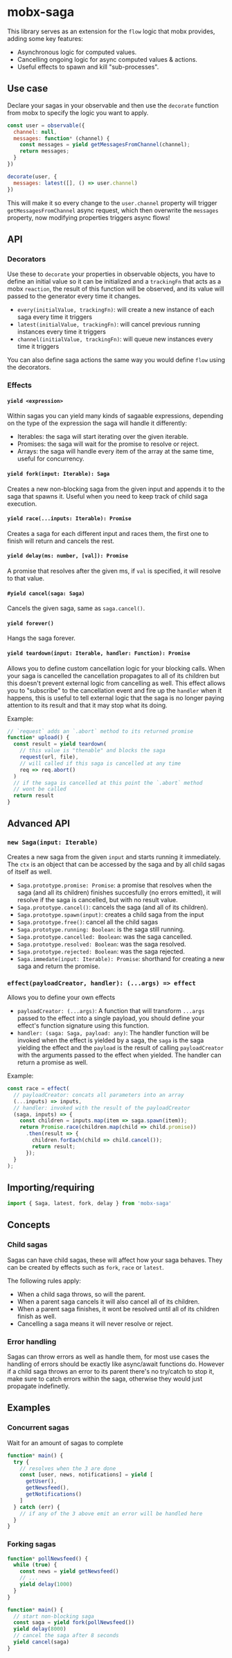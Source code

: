 # mobx-saga

This library serves as an extension for the `flow` logic that mobx provides, adding some key
features:

* Asynchronous logic for computed values.
* Cancelling ongoing logic for async computed values & actions.
* Useful effects to spawn and kill "sub-processes".

## Use case

Declare your sagas in your observable and then use the `decorate` function from mobx to specify
the logic you want to apply.

```js
const user = observable({
  channel: null,
  messages: function* (channel) {
    const messages = yield getMessagesFromChannel(channel);
    return messages;
  }
})

decorate(user, {
  messages: latest([], () => user.channel)
})
```

This will make it so every change to the `user.channel` property will trigger
`getMessagesFromChannel` async request, which then overwrite the `messages` property, now modifying
properties triggers async flows!

## API

### Decorators

Use these to `decorate` your properties in observable objects, you have to define an initial value
so it can be initialized and a `trackingFn` that acts as a mobx `reaction`, the result of this
function will be observed, and its value will passed to the generator every time it changes.

* `every(initialValue, trackingFn)`: will create a new instance of each saga every time it triggers
* `latest(initialValue, trackingFn)`: will cancel previous running instances every time it triggers
* `channel(initialValue, trackingFn)`: will queue new instances every time it triggers

You can also define saga actions the same way you would define `flow` using the decorators.

### Effects

#### `yield <expression>`

Within sagas you can yield many kinds of sagaable expressions, depending on the type of the
expression the saga will handle it differently:

* Iterables: the saga will start iterating over the given iterable.
* Promises: the saga will wait for the promise to resolve or reject.
* Arrays: the saga will handle every item of the array at the same time, useful for concurrency.

#### `yield fork(input: Iterable): Saga`

Creates a new non-blocking saga from the given input and appends it to the saga that spawns
it. Useful when you need to keep track of child saga execution.

#### `yield race(...inputs: Iterable): Promise`

Creates a saga for each different input and races them, the first one to finish will return and
cancels the rest.

#### `yield delay(ms: number, [val]): Promise`

A promise that resolves after the given ms, if `val` is specified, it will resolve to that value.

#### `#yield cancel(saga: Saga)`

Cancels the given saga, same as `saga.cancel()`.

#### `yield forever()`

Hangs the saga forever.

#### `yield teardown(input: Iterable, handler: Function): Promise`

Allows you to define custom cancellation logic for your blocking calls. When your saga is
cancelled the cancellation propagates to all of its children but this doesn't prevent external
logic from cancelling as well. This effect allows you to "subscribe" to the cancellation event and
fire up the `handler` when it happens, this is useful to tell external logic that the saga is no
longer paying attention to its result and that it may stop what its doing.

Example:

```js
// `request` adds an `.abort` method to its returned promise
function* upload() {
  const result = yield teardown(
    // this value is "thenable" and blocks the saga
    request(url, file),
    // will called if this saga is cancelled at any time
    req => req.abort()
  )
  // if the saga is cancelled at this point the `.abort` method
  // wont be called
  return result
}
```

## Advanced API

### `new Saga(input: Iterable)`

Creates a new saga from the given `input` and starts running it immediately. The `ctx` is an
object that can be accessed by the saga and by all child sagas of itself as well.

* `Saga.prototype.promise: Promise`: a promise that resolves when the saga (and all its children)
finishes succesfully (no errors emitted), it will resolve if the saga is cancelled, but with no
result value.
* `Saga.prototype.cancel()`: cancels the saga (and all of its children).
* `Saga.prototype.spawn(input)`: creates a child saga from the input
* `Saga.prototype.free()`: cancel all the child sagas
* `Saga.prototype.running: Boolean`: is the saga still running.
* `Saga.prototype.cancelled: Boolean`: was the saga cancelled.
* `Saga.prototype.resolved: Boolean`: was the saga resolved.
* `Saga.prototype.rejected: Boolean`: was the saga rejected.
* `Saga.immedate(input: Iterable): Promise`: shorthand for creating a new saga and return the
promise.

### `effect(payloadCreator, handler): (...args) => effect`

Allows you to define your own effects

* `payloadCreator: (...args)`: A function that will transform `...args` passed to the effect into a
single payload, you should define your effect's function signature using this function.
* `handler: (saga: Saga, payload: any)`: The handler function will be invoked when the effect is
yielded by a saga, the `saga` is the saga yielding the effect and the `payload` is the
result of calling `payloadCreator` with the arguments passed to the effect when yielded. The handler
can return a promise as well.

Example:

```js
const race = effect(
  // payloadCreator: concats all parameters into an array
  (...inputs) => inputs,
  // handler: invoked with the result of the payloadCreator
  (saga, inputs) => {
    const children = inputs.map(item => saga.spawn(item));
    return Promise.race(children.map(child => child.promise))
      .then(result => {
        children.forEach(child => child.cancel());
        return result;
      });
  }
);
```

## Importing/requiring

```js
import { Saga, latest, fork, delay } from 'mobx-saga'
```

## Concepts

### Child sagas

Sagas can have child sagas, these will affect how your saga behaves. They can be created
by effects such as `fork`, `race` or `latest`.

The following rules apply:

* When a child saga throws, so will the parent.
* When a parent saga cancels it will also cancel all of its children.
* When a parent saga finishes, it wont be resolved until all of its children finish as well.
* Cancelling a saga means it will never resolve or reject.

### Error handling

Sagas can throw errors as well as handle them, for most use cases the handling of errors should
be exactly like async/await functions do. However if a child saga throws an error to its parent
there's no try/catch to stop it, make sure to catch errors within the saga, otherwise they would
just propagate indefinetly.

## Examples

### Concurrent sagas

Wait for an amount of sagas to complete

```js
function* main() {
  try {
    // resolves when the 3 are done
    const [user, news, notifications] = yield [
      getUser(),
      getNewsfeed(),
      getNotifications()
    ]
  } catch (err) {
    // if any of the 3 above emit an error will be handled here
  }
}
```

### Forking sagas

```js
function* pollNewsfeed() {
  while (true) {
    const news = yield getNewsfeed()
    // ...
    yield delay(1000)
  }
}

function* main() {
  // start non-blocking saga
  const saga = yield fork(pollNewsfeed())
  yield delay(8000)
  // cancel the saga after 8 seconds
  yield cancel(saga)
}
```
